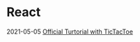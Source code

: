 # React

2021-05-05 [Official Turtorial with TicTacToe](https://reactjs.org/tutorial/tutorial.html)

